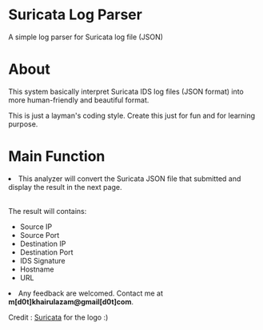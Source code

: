 # Suricata Log Parser
A simple log parser for Suricata log file (JSON)

<h1>About</h1>
<p>This system basically interpret Suricata IDS log files (JSON format) into more human-friendly and beautiful format.</p>
<p>This is just a layman's coding style. Create this just for fun and for learning purpose.</p>

<p><h1>Main Function</h1></p>
<li>This analyzer will convert the Suricata JSON file that submitted and display the result in the next page.</li><br>

The result will contains:
<ul>
  <li>Source IP</li>
  <li>Source Port</li>
  <li>Destination IP</li>
  <li>Destination Port</li>
  <li>IDS Signature</li>
  <li>Hostname</li>
  <li>URL</li>
</ul>

<li>Any feedback are welcomed. Contact me at <b>m[d0t]khairulazam@gmail[d0t]com</b>.</li>

<p>Credit : <a href="https://suricata-ids.org">Suricata</a> for the logo :)</p>

